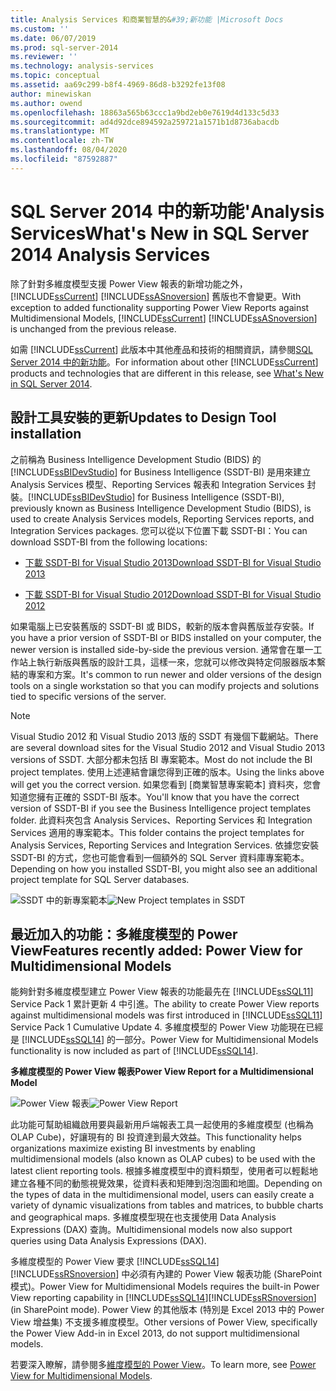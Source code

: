 ```yaml
---
title: Analysis Services 和商業智慧的&#39;新功能 |Microsoft Docs
ms.custom: ''
ms.date: 06/07/2019
ms.prod: sql-server-2014
ms.reviewer: ''
ms.technology: analysis-services
ms.topic: conceptual
ms.assetid: aa69c299-b8f4-4969-86d8-b3292fe13f08
author: minewiskan
ms.author: owend
ms.openlocfilehash: 18863a565b63ccc1a9bd2eb0e7619d4d133c5d33
ms.sourcegitcommit: ad4d92dce894592a259721a1571b1d8736abacdb
ms.translationtype: MT
ms.contentlocale: zh-TW
ms.lasthandoff: 08/04/2020
ms.locfileid: "87592887"
---
```

# <a name="what39s-new-in-sql-server-2014-analysis-services"></a><span data-ttu-id="81772-102">SQL Server 2014 中的新功能&#39;Analysis Services</span><span class="sxs-lookup"><span data-stu-id="81772-102">What&#39;s New in SQL Server 2014 Analysis Services</span></span>
  <span data-ttu-id="81772-103">除了針對多維度模型支援 Power View 報表的新增功能之外， [!INCLUDE[ssCurrent](../includes/sscurrent-md.md)] [!INCLUDE[ssASnoversion](../includes/ssasnoversion-md.md)] 舊版也不會變更。</span><span class="sxs-lookup"><span data-stu-id="81772-103">With exception to added functionality supporting Power View Reports against Multidimensional Models, [!INCLUDE[ssCurrent](../includes/sscurrent-md.md)] [!INCLUDE[ssASnoversion](../includes/ssasnoversion-md.md)] is unchanged from the previous release.</span></span>

 <span data-ttu-id="81772-104">如需 [!INCLUDE[ssCurrent](../includes/sscurrent-md.md)] 此版本中其他產品和技術的相關資訊，請參閱[SQL Server 2014 中的新功能](../sql-server/what-s-new-in-sql-server-2016.md)。</span><span class="sxs-lookup"><span data-stu-id="81772-104">For information about other [!INCLUDE[ssCurrent](../includes/sscurrent-md.md)] products and technologies that are different in this release, see [What's New in SQL Server 2014](../sql-server/what-s-new-in-sql-server-2016.md).</span></span>

## <a name="updates-to-design-tool-installation"></a><span data-ttu-id="81772-105">設計工具安裝的更新</span><span class="sxs-lookup"><span data-stu-id="81772-105">Updates to Design Tool installation</span></span>
 <span data-ttu-id="81772-106">之前稱為 Business Intelligence Development Studio (BIDS) 的 [!INCLUDE[ssBIDevStudio](../includes/ssbidevstudio-md.md)] for Business Intelligence (SSDT-BI) 是用來建立 Analysis Services 模型、Reporting Services 報表和 Integration Services 封裝。</span><span class="sxs-lookup"><span data-stu-id="81772-106">[!INCLUDE[ssBIDevStudio](../includes/ssbidevstudio-md.md)] for Business Intelligence (SSDT-BI), previously known as Business Intelligence Development Studio (BIDS), is used to create Analysis Services models, Reporting Services reports, and Integration Services packages.</span></span> <span data-ttu-id="81772-107">您可以從以下位置下載 SSDT-BI：</span><span class="sxs-lookup"><span data-stu-id="81772-107">You can download SSDT-BI from the following locations:</span></span>

-   [<span data-ttu-id="81772-108">下載 SSDT-BI for Visual Studio 2013</span><span class="sxs-lookup"><span data-stu-id="81772-108">Download SSDT-BI for Visual Studio 2013</span></span>](https://go.microsoft.com/fwlink/p/?LinkId=396526)

-   [<span data-ttu-id="81772-109">下載 SSDT-BI for Visual Studio 2012</span><span class="sxs-lookup"><span data-stu-id="81772-109">Download SSDT-BI for Visual Studio 2012</span></span>](https://go.microsoft.com/fwlink/p/?LinkID=273673)

 <span data-ttu-id="81772-110">如果電腦上已安裝舊版的 SSDT-BI 或 BIDS，較新的版本會與舊版並存安裝。</span><span class="sxs-lookup"><span data-stu-id="81772-110">If you have a prior version of SSDT-BI or BIDS installed on your computer, the newer version is installed side-by-side the previous version.</span></span> <span data-ttu-id="81772-111">通常會在單一工作站上執行新版與舊版的設計工具，這樣一來，您就可以修改與特定伺服器版本繫結的專案和方案。</span><span class="sxs-lookup"><span data-stu-id="81772-111">It's common to run newer and older versions of the design tools on a single workstation so that you can modify projects and solutions tied to specific versions of the server.</span></span>

> [!NOTE]
>  <span data-ttu-id="81772-112">Visual Studio 2012 和 Visual Studio 2013 版的 SSDT 有幾個下載網站。</span><span class="sxs-lookup"><span data-stu-id="81772-112">There are several download sites for the Visual Studio 2012 and Visual Studio 2013 versions of SSDT.</span></span> <span data-ttu-id="81772-113">大部分都未包括 BI 專案範本。</span><span class="sxs-lookup"><span data-stu-id="81772-113">Most do not include the BI project templates.</span></span> <span data-ttu-id="81772-114">使用上述連結會讓您得到正確的版本。</span><span class="sxs-lookup"><span data-stu-id="81772-114">Using the links above will get you the correct version.</span></span> <span data-ttu-id="81772-115">如果您看到 [商業智慧專案範本] 資料夾，您會知道您擁有正確的 SSDT-BI 版本。</span><span class="sxs-lookup"><span data-stu-id="81772-115">You'll know that you have the correct version of SSDT-BI if you see the Business Intelligence project templates folder.</span></span> <span data-ttu-id="81772-116">此資料夾包含 Analysis Services、Reporting Services 和 Integration Services 適用的專案範本。</span><span class="sxs-lookup"><span data-stu-id="81772-116">This folder contains the project templates for Analysis Services, Reporting Services and Integration Services.</span></span> <span data-ttu-id="81772-117">依據您安裝 SSDT-BI 的方式，您也可能會看到一個額外的 SQL Server 資料庫專案範本。</span><span class="sxs-lookup"><span data-stu-id="81772-117">Depending on how you installed SSDT-BI, you might also see an additional project template for SQL Server databases.</span></span>

 <span data-ttu-id="81772-118">![SSDT 中的新專案範本](media/ssdt-biprojects.png "SSDT 中的新專案範本")</span><span class="sxs-lookup"><span data-stu-id="81772-118">![New Project templates in SSDT](media/ssdt-biprojects.png "New Project templates in SSDT")</span></span>

## <a name="features-recently-added-power-view-for-multidimensional-models"></a><span data-ttu-id="81772-119">最近加入的功能：多維度模型的 Power View</span><span class="sxs-lookup"><span data-stu-id="81772-119">Features recently added: Power View for Multidimensional Models</span></span>
 <span data-ttu-id="81772-120">能夠針對多維度模型建立 Power View 報表的功能最先在 [!INCLUDE[ssSQL11](../includes/sssql11-md.md)] Service Pack 1 累計更新 4 中引進。</span><span class="sxs-lookup"><span data-stu-id="81772-120">The ability to create Power View reports against multidimensional models was first introduced in [!INCLUDE[ssSQL11](../includes/sssql11-md.md)] Service Pack 1 Cumulative Update 4.</span></span> <span data-ttu-id="81772-121">多維度模型的 Power View 功能現在已經是 [!INCLUDE[ssSQL14](../includes/sssql14-md.md)] 的一部分。</span><span class="sxs-lookup"><span data-stu-id="81772-121">Power View for Multidimensional Models functionality is now included as part of [!INCLUDE[ssSQL14](../includes/sssql14-md.md)].</span></span>

 <span data-ttu-id="81772-122">**多維度模型的 Power View 報表**</span><span class="sxs-lookup"><span data-stu-id="81772-122">**Power View Report for a Multidimensional Model**</span></span>

 <span data-ttu-id="81772-123">![Power View 報表](media/powerviewreport-wn.gif "Power View 報表")</span><span class="sxs-lookup"><span data-stu-id="81772-123">![Power View Report](media/powerviewreport-wn.gif "Power View Report")</span></span>

 <span data-ttu-id="81772-124">此功能可幫助組織啟用要與最新用戶端報表工具一起使用的多維度模型 (也稱為 OLAP Cube)，好讓現有的 BI 投資達到最大效益。</span><span class="sxs-lookup"><span data-stu-id="81772-124">This functionality helps organizations maximize existing BI investments by enabling multidimensional models (also known as OLAP cubes) to be used with the latest client reporting tools.</span></span> <span data-ttu-id="81772-125">根據多維度模型中的資料類型，使用者可以輕鬆地建立各種不同的動態視覺效果，從資料表和矩陣到泡泡圖和地圖。</span><span class="sxs-lookup"><span data-stu-id="81772-125">Depending on the types of data in the multidimensional model, users can easily create a variety of dynamic visualizations from tables and matrices, to bubble charts and geographical maps.</span></span> <span data-ttu-id="81772-126">多維度模型現在也支援使用 Data Analysis Expressions (DAX) 查詢。</span><span class="sxs-lookup"><span data-stu-id="81772-126">Multidimensional models now also support queries using Data Analysis Expressions (DAX).</span></span>

 <span data-ttu-id="81772-127">多維度模型的 Power View 要求 [!INCLUDE[ssSQL14](../includes/sssql14-md.md)][!INCLUDE[ssRSnoversion](../includes/ssrsnoversion-md.md)] 中必須有內建的 Power View 報表功能 (SharePoint 模式)。</span><span class="sxs-lookup"><span data-stu-id="81772-127">Power View for Multidimensional Models requires the built-in Power View reporting capability in [!INCLUDE[ssSQL14](../includes/sssql14-md.md)][!INCLUDE[ssRSnoversion](../includes/ssrsnoversion-md.md)] (in SharePoint mode).</span></span> <span data-ttu-id="81772-128">Power View 的其他版本 (特別是 Excel 2013 中的 Power View 增益集) 不支援多維度模型。</span><span class="sxs-lookup"><span data-stu-id="81772-128">Other versions of Power View, specifically the Power View Add-in in Excel 2013, do not support multidimensional models.</span></span>

 <span data-ttu-id="81772-129">若要深入瞭解，請參閱多[維度模型的 Power View](https://msdn.microsoft.com/library/dn140246.aspx)。</span><span class="sxs-lookup"><span data-stu-id="81772-129">To learn more, see [Power View for Multidimensional Models](https://msdn.microsoft.com/library/dn140246.aspx).</span></span>


